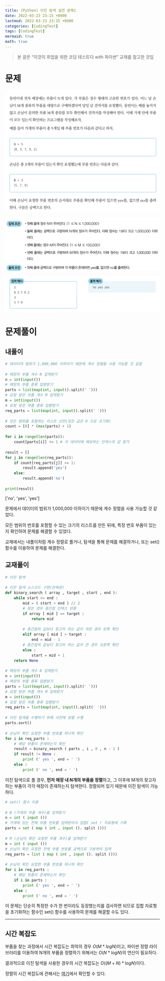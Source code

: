 ```yaml
---
title: (Python) 이진 탐색 실전 문제1
date: 2022-03-23 23:15 +0900
lastmod: 2022-03-23 23:15 +0900
categories: [CodingTest]
tags: [CodingTest]
mermaid: true
math: true
---
```


> 본 글은  “이것이 취업을 위한 코딩 테스트다 with 파이썬” 교재를 참고한 것임
> 

# 문제

![Untitled](/assets/img/2022-03-23-binarySearch2/Untitled.png)

![Untitled](/assets/img/2022-03-23-binarySearch2/Untitled%201.png)

![Untitled](/assets/img/2022-03-23-binarySearch2/Untitled%202.png)

# 문제풀이

## 내풀이

```python
# 데이터의 범위가 1,000,000 이하이기 때문에 계수 정렬을 사용 가능할 것 같음

# 매장의 부품 개수 N 입력받기
n = int(input())
# 매장의 부품 종류 입렫받기
parts = list(map(int, input().split(' ')))
# 요청 받은 부품 개수 M 입력받기
m = int(input())
# 요청 받은 부품 종류 입렫받기
req_parts = list(map(int, input().split(' ')))

# 모든 범위를 포함하는 리스트 선언(모든 값은 0 으로 초기화)
count = [0] * (max(parts) + 1)

for i in range(len(parts)):
	count[parts[i]] += 1 # 각 데이터에 해당하는 인덱스의 값 증가

result = []
for j in range(len(req_parts)):
    if count[req_parts[j]] >= 1:
        result.append('yes')
    else:
        result.append('no')

print(result)
```

['no', 'yes', 'yes']

문제에서 데이터의 범위가 1,000,000 이하이기 때문에 계수 정렬을 사용 가능할 것 같았다.

모든 범위의 번호를 포함할 수 있는 크기의 리스트를 만든 뒤에, 특정 번호 부품이 있는지 확인하여 문제를 해결할 수 있었다.

교재에서는 내풀이처럼 계수 정렬로 풀거나, 탐색을 통해 문제를 해결하거나, 또는 set()함수를 이용하여 문제를 해결한다.

## 교재풀이

```python
# 이진 탐색

# 이진 탐색 소스코드 구현(반복문)
def binary_search ( array , target , start , end ):
    while start <= end :
        mid = ( start + end ) // 2
        # 찾은 경우 중간점 인덱스 반환
        if array [ mid ] == target :
            return mid

        # 중간점의 값보다 찾고자 하는 값이 작은 경우 왼쪽 확인
        elif array [ mid ] > target :
            end = mid - 1
        # 중간점의 값보다 찾고자 하는 값이 큰 경우 오른쪽 확인
        else :
            start = mid + 1
    return None

# 매장의 부품 개수 N 입력받기
n = int(input())
# 매장의 부품 종류 입렫받기
parts = list(map(int, input().split(' ')))
# 요청 받은 부품 개수 M 입력받기
m = int(input())
# 요청 받은 부품 종류 입렫받기
req_parts = list(map(int, input().split(' ')))

# 이진 탐색을 수행하기 위해 사전에 정렬 수행
parts.sort()

# 손님이 확인 요청한 부품 번호를 하나씩 확인
for i in req_parts :
    # 해당 부품이 존재하는지 확인
    result = binary_search ( parts , i , 0 , n - 1 )
    if result != None :
        print (' yes ', end = ' ')
    else :
        print (' no ', end = ' ')
```

이진 탐색으로 풀 경우, **먼저 매장 내 N개의 부품을 정렬**하고, 그 이후에 M개의 찾고자 하는 부품이 각각 매장이 존재하는지 탐색한다. 정렬되어 있기 때문에 이진 탐색이 가능하다.

```python
# set() 함수 이용

# N (가게의 부품 개수)을 입력받기
n = int ( input ()) 
# 가게에 있는 전체 부품 번호를 입력받아서 집합( set ) 자료형에 기록
parts = set ( map ( int , input (). split ()))

# M (손님이 확인 요청한 부품 개수)을 입력받기
m = int ( input ()) 
# 손님이 확인 요청한 전체 부품 번호를 공백으로 구분하여 입력
req_parts = list ( map ( int , input (). split ()))

# 손님이 확인 요청한 부품 번호를 하나씩 확인
for i in req_parts :
    # 해당 부품이 존재하는지 확인
    if i in parts :
        print (' yes ', end = ' ')
    else :
        print (' no ', end = ' ')
```

이 문제는 단순히 특정한 수가 한 번이라도 등장했는지를 검사하면 되므로 집합 자료형을 초기화하는 함수인 set() 함수를 사용하여 문제를 해결할 수도 있다. 

---

## 시간 복잡도

부품을 찾는 과정에서 시간 복잡도는 최악의 경우 $O(M*logN)$이고, 파이썬 정렬 라이브러리를 이용하여 N개의 부품을 정렬하기 위해서는 $O(N*logN)$의 연산이 필요하다.

결과적으로 이진 탐색을 사용한 경우의 시간 복잡도는 $O((M+N)*logN)$이다.

정렬의 시간 복잡도에 관해서는 [여기](https://woobni.github.io/posts/sorting1/)에서 확인할 수 있다.